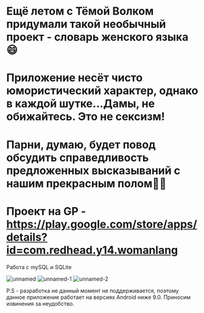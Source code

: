 # Ещё летом с Тёмой Волком придумали такой необычный проект - словарь женского языка😄

# Приложение несёт чисто юмористический характер, однако в каждой шутке...Дамы, не обижайтесь. Это не сексизм!

# Парни, думаю, будет повод обсудить справедливость предложенных высказываний с нашим прекрасным полом🤷‍♀

# Проект на GP - https://play.google.com/store/apps/details?id=com.redhead.y14.womanlang

Работа с mySQL и SQLite

![unnamed](https://user-images.githubusercontent.com/56756554/92083302-834b0880-edce-11ea-9379-32aaa1038677.jpg)
![unnamed-_1_](https://user-images.githubusercontent.com/56756554/92083305-834b0880-edce-11ea-8fbb-21b92b341cdf.jpg)
![unnamed-_2_](https://user-images.githubusercontent.com/56756554/92083313-8645f900-edce-11ea-861e-67c10a6d6837.jpg)


P.S - разработка не данный момент не поддерживается, поэтому данное приложение работает на версиях Android ниже 9.0. Приносим извинения за неудобство.
